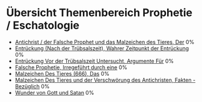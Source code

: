 ﻿<!--t Entrückung/Antichrist/666 etc. t-->
<!--d  d-->

# Übersicht Themenbereich Prophetie / Eschatologie
- [Antichrist / der Falsche Prophet und das Malzeichen des Tieres, Der](prophetie/der-antichrist-der-falsche-prophet-und-das-malzeichen-des-tieres) 0%
- [Entrückung (Nach der Trübsalszeit), Wahrer Zeitpunkt der Entrückung](prophetie/der-exakte-zeitpunkt-der-entrueckung-entrueckung-nach-der-truebsalszeit) 0%
- [Entrückung Vor der Trübsalszeit Untersucht, Argumente Für](prophetie/die-argumente-einer-entrueckung-vor-der-truebsalszeit-untersucht) 0%
- [Falsche Prophetie, Irregeführt durch eine](prophetie/irregefuehrt-durch-eine-falsche-prophetie) 0%
- [Malzeichen Des Tieres (666), Das](prophetie/das-malzeichen-des-tieres) 0%
- [Malzeichen Des Tieres und der Verschwörung des Antichristen, Fakten - Bezüglich](prophetie/fakten-bezueglich-dem-malzeichen-des-tieres-und-der-verschwoerung-des-antichristen) 0%
- [Wunder von Gott und Satan](prophetie/wunder-von-gott-und-satan) 0%

<!--
Hier folgt eine Abhandlung darüber, weshalb die Theologie einer heimlichen Entrückung VOR der grossen Trübsalszeit eine Irrlehre ist

In Zusammenhang mit dieser Lehre stehen:
- die Jesuiten (die Lehre wurde von einem Jesuiten entwickelt)
- Futurismus
- Darbysmus
- Dispensationalismus.
-->